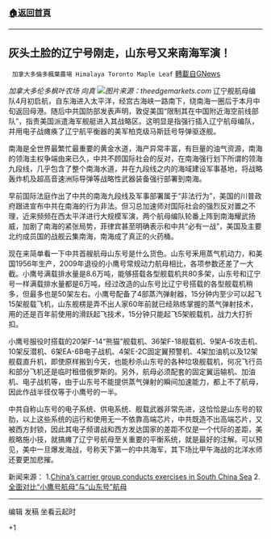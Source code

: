 ###  [:house:返回首頁](https://github.com/ourhimalayas/txt)
---

## 灰头土脸的辽宁号刚走，山东号又来南海军演！
` 加拿大多倫多楓葉農場 Himalaya Toronto Maple Leaf` [轉載自GNews](https://gnews.org/zh-hans/1166162/)

*加拿大多伦多枫叶农场 向真*
![]()![](https://gnews-media-offload.s3.amazonaws.com/wp-content/uploads/2021/05/02232613/theedgemarkets.com-2.jpg)*图片来源：theedgemarkets.com*
辽宁舰航母编队4月初启航，自东海进入太平洋，经宫古海峡一路南下，绕南海一圈后于本月中旬返回母港。随后中共国防部发表声明，敦促美国“限制其在中国附近海空前线部队”，指责美国派遣海军舰艇进入其战略区。这明显是指强行插入辽宁航母编队，并用电子战瘫痪了辽宁航平衡器的美军柏克级马斯廷号导弹驱逐舰。

南海是全世界最繁忙最重要的黄金水道，海产异常丰富，有巨量的油气资源，南海的领海主权争端由来已久，中共不顾国际社会的反对，在南海强行划下所谓的领海九段线，几乎包含了整个南海水道，并在九段线之内的海域建设军事基地，将战略轰炸机及超高音速洲际导弹等战略性武器装备强行部署到南海。

早前国际法庭作出了中共的南海九段线及军事部署属于“非法行为”，美国的川普政府跟进宣布中共在南海的行为非法。但习总加速师对国际社会的强烈反对置之不理，近来频频在西太平洋进行大规模军演，两个航母编队轮番上阵到南海耀武扬威，加剧了南海的紧张局势，菲律宾甚至明确表示和中共“必有一战”，美国及主要北约成员国的战舰云集南海，南海成了真正的火药桶。

现在来简单看一下中共首艘航母山东号是什么货色。山东号釆用蒸气机动力，和美国1956年生产，2009年退役的小鹰号常规动力航母相比，各项参数还差了一大截。小鹰号满载排水量是8.6万吨，能够搭载各型舰载机共80多架，山东号和辽宁号一样满载排水量都是6万吨，经过改造的山东号比辽宁号搭载的各型舰载机稍多，但最多也是50架左右。小鹰号配备了4部蒸汽弹射器，15分钟内至少可以起飞15架舰载飞机，山东舰楞是弄不出人家60年前就已经熟练掌握的蒸气弹射技术，用的还是百年前使用的滑跃起飞技术，15分钟只能起飞5架舰载机，战力大打折扣。

小鹰号服役时搭载的20架F-14“熊猫”舰载机、36架F-18舰载机、9架A-6攻击机、10架反潜机、6架EA-6B电子战机、4架E-2C固定翼预警机、4架加油机以及12架舰载直升机，即使原样搬到今天，也能秒杀山东号的各种垃圾舰载机，何况飞行员和部分飞机还是临时租借俄罗斯的。另外，航母必须配套的固定翼运输机、加油机、电子战机等，由于山东号不能提供蒸气弹射的瞬间加速能力，都上不了航母，因此作战半径仅等于小鹰号的一半。

中共自称山东号的电子系统、供电系统、舰载武器非常先进，这恰恰是山东号的软肋，以上这些系统的运行和使用无一不依靠高端芯片，中共既造不出高端芯片，又被西方封锁，因此其电子频谱战和西方发达国家的差距不仅是一个代际的差距，美舰略施小技，就搞瘫了辽宁号航母至关重要的平衡系统，就是最好的注解。可以预见，美中一旦爆发海战，号称天下第一的中共海军，其下场比甲午海战的北洋水师还要更加悲摧。

新闻来源：
1.[China’s carrier group conducts exercises in South China Sea](https://www.hindustantimes.com/world-news/chinas-carrier-group-conducts-exercises-in-south-china-sea-101619947557938.html?utm_source=ht_site_copyURL&amp;utm_medium=social&amp;utm_campaign=ht_site)
2.[全面对比“小鹰号航母”与“山东号”航母](https://www.sohu.com/a/416772639_100183371)

* * *

编辑 发稿 坐看云起时

+1
